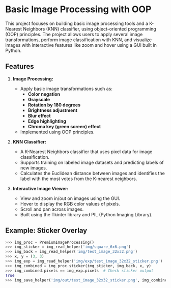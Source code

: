 # Basic Image Processing with OOP

This project focuses on building basic image processing tools and a K-Nearest Neighbors (KNN) classifier, using object-oriented programming (OOP) principles. The project allows users to apply several image transformations, perform image classification with KNN, and visualize images with interactive features like zoom and hover using a GUI built in Python.

## Features

1. **Image Processing:**
   - Apply basic image transformations such as:
     - **Color negation**
     - **Grayscale**
     - **Rotation by 180 degrees**
     - **Brightness adjustment**
     - **Blur effect**
     - **Edge highlighting**
     - **Chroma key (green screen) effect**
   - Implemented using OOP principles.

2. **KNN Classifier:**
   - A K-Nearest Neighbors classifier that uses pixel data for image classification.
   - Supports training on labeled image datasets and predicting labels of new images.
   - Calculates the Euclidean distance between images and identifies the label with the most votes from the K-nearest neighbors.

3. **Interactive Image Viewer:**
   - View and zoom in/out on images using the GUI.
   - Hover to display the RGB color values of pixels.
   - Scroll and pan across images.
   - Built using the Tkinter library and PIL (Python Imaging Library).

## Example: Sticker Overlay
```python
>>> img_proc = PremiumImageProcessing()
>>> img_sticker = img_read_helper('img/square_6x6.png')
>>> img_back = img_read_helper('img/test_image_32x32.png')
>>> x, y = (3, 3)
>>> img_exp = img_read_helper('img/exp/test_image_32x32_sticker.png')
>>> img_combined = img_proc.sticker(img_sticker, img_back, x, y)
>>> img_combined.pixels == img_exp.pixels  # Check sticker output
True
>>> img_save_helper('img/out/test_image_32x32_sticker.png', img_combined)
